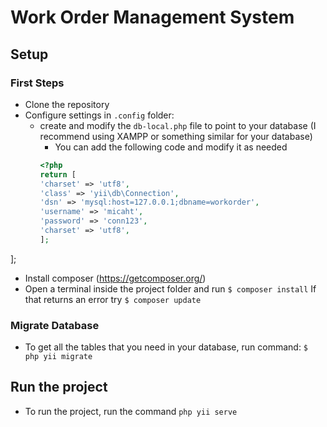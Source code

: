 # Work Order Management System

## Setup

### First Steps

- Clone the repository
- Configure settings in `.config` folder:
    - create and modify the `db-local.php` file to point to your database (I recommend using XAMPP or something similar for your database)
        - You can add the following code and modify it as needed 
        ``` php
        <?php
        return [
        'charset' => 'utf8',
        'class' => 'yii\db\Connection',
        'dsn' => 'mysql:host=127.0.0.1;dbname=workorder',
        'username' => 'micaht',
        'password' => 'conn123',
        'charset' => 'utf8',
        ];
        ```
];
- Install composer (https://getcomposer.org/)
- Open a terminal inside the project folder and run `$ composer install` If that returns an error try `$ composer update`

### Migrate Database

- To get all the tables that you need in your database, run command: `$ php yii migrate`

## Run the project

- To run the project, run the command `php yii serve`
